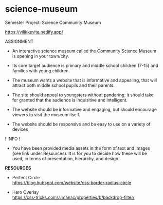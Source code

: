 # science-museum
Semester Project: Science Community Museum 


https://vilikkevite.netlify.app/




ASSIGNMENT

* An interactive science museum called the 
Community Science Museum is opening in your town/city. 


* Its core target audience is primary and middle school 
children (7-15) and families with young children. 


* The museum wants a website that is informative and appealing, 
that will attract both middle school pupils and their parents. 


* The site should appeal to youngsters without pandering; 
it should take for granted that the audience is inquisitive and intelligent. 


* The website should be informative and engaging, 
but should encourage viewers to visit the museum itself. 


* The website should be responsive and 
be easy to use on a variety of devices



! INFO !
* You have been provided media assets in the form of text and images (see link under Resources). 
It is for you to decide how these will be used, in terms of presentation, hierarchy, and design.







**RESOURCES**

* Perfect Circle <br>
https://blog.hubspot.com/website/css-border-radius-circle

* Hero Overlay <br>
  https://css-tricks.com/almanac/properties/b/backdrop-filter/